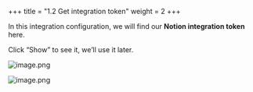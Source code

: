 +++
title = "1.2 Get integration token"
weight = 2
+++


In this integration configuration, we will find our **Notion integration token** here.


Click “Show” to see it, we’ll use it later.


![image.png](/images/002-ii-level-1-notion-to-md/001-1-setup-notion-integration/5-924248-image.png)


![image.png](/images/002-ii-level-1-notion-to-md/001-1-setup-notion-integration/5-179354-image.png)



